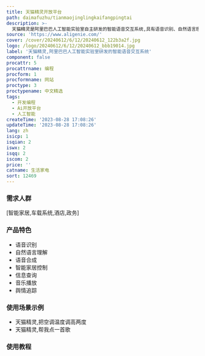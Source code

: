```yaml
---
title: 天猫精灵开放平台
path: daimafuzhu/tianmaojinglingkaifangpingtai
description: >-
  天猫精灵是阿里巴巴人工智能实验室自主研发的智能语音交互系统,具有语音识别、自然语言理解、对话管理、语音合成等核心技术能力,可以实现多轮语音交互、设备控制、信息查询、智能服务等功能。天猫精灵可广泛应用于智能家居、车载系统等领域,为用户提供便捷、智能的语音交互服务。
source: 'https://www.aligenie.com/'
cover: /cover/20240612/6/12/20240612_122b3a2f.jpg
logo: /logo/20240612/6/12/20240612_bbb19014.jpg
label: '天猫精灵,阿里巴巴人工智能实验室研发的智能语音交互系统'
component: false
procattr: 5
procattrname: 编程
procform: 1
procformname: 网站
proctype: 3
proctypename: 中文精选
tags:
  - 开发编程
  - Ai开放平台
  - 人工智能
createTime: '2023-08-28 17:08:26'
updateTime: '2023-08-28 17:08:26'
lang: zh
isicp: 1
isqian: 2
iswx: 2
isqq: 2
iscom: 2
price: ''
catname: 生活家电
sort: 12469
---
```




### 需求人群
[智能家居,车载系统,酒店,政务]

### 产品特色
- 语音识别
- 自然语言理解
- 语音合成
- 智能家居控制
- 信息查询
- 音乐播放
- 舆情追踪

### 使用场景示例
- 天猫精灵,把空调温度调高两度
- 天猫精灵,帮我点一首歌

### 使用教程


  
